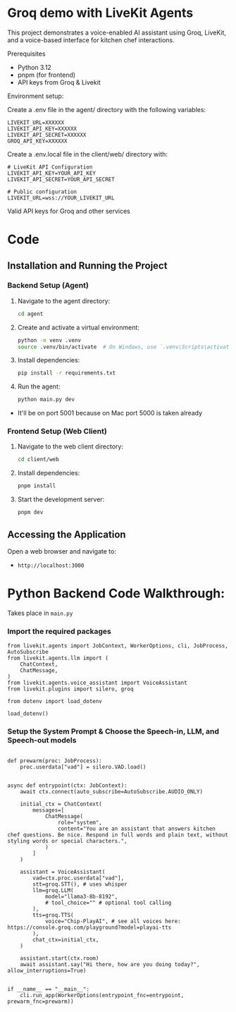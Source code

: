 # Groq demo with LiveKit Agents

This project demonstrates a voice-enabled AI assistant using Groq, LiveKit, and a voice-based interface for kitchen chef interactions.

Prerequisites
- Python 3.12
- pnpm (for frontend)
- API keys from Groq & Livekit

Environment setup:

Create a .env file in the agent/ directory with the following variables:
```
LIVEKIT_URL=XXXXXX
LIVEKIT_API_KEY=XXXXXX
LIVEKIT_API_SECRET=XXXXXX
GROQ_API_KEY=XXXXXX
```

Create a .env.local file in the client/web/ directory with:
```
# LiveKit API Configuration
LIVEKIT_API_KEY=YOUR_API_KEY
LIVEKIT_API_SECRET=YOUR_API_SECRET

# Public configuration
LIVEKIT_URL=wss://YOUR_LIVEKIT_URL
```

Valid API keys for Groq and other services

# Code

## Installation and Running the Project

### Backend Setup (Agent)

1. Navigate to the agent directory:
   ```bash
   cd agent
   ```

2. Create and activate a virtual environment:
   ```bash
   python -m venv .venv
   source .venv/bin/activate  # On Windows, use `.venv\Scripts\activate`
   ```

3. Install dependencies:
   ```bash
   pip install -r requirements.txt
   ```

4. Run the agent:
   ```bash
   python main.py dev
   ```

- It'll be on port 5001 because on Mac port 5000 is taken already

### Frontend Setup (Web Client)

1. Navigate to the web client directory:
   ```bash
   cd client/web
   ```

2. Install dependencies:
   ```bash
   pnpm install
   ```

3. Start the development server:
   ```bash
   pnpm dev
   ```

## Accessing the Application

Open a web browser and navigate to:
- `http://localhost:3000`


# Python Backend Code Walkthrough:
Takes place in `main.py`

### Import the required packages
```
from livekit.agents import JobContext, WorkerOptions, cli, JobProcess, AutoSubscribe
from livekit.agents.llm import (
    ChatContext,
    ChatMessage,
)
from livekit.agents.voice_assistant import VoiceAssistant
from livekit.plugins import silero, groq

from dotenv import load_dotenv

load_dotenv()
```

### Setup the System Prompt & Choose the Speech-in, LLM, and Speech-out models
```

def prewarm(proc: JobProcess):
    proc.userdata["vad"] = silero.VAD.load()


async def entrypoint(ctx: JobContext):
    await ctx.connect(auto_subscribe=AutoSubscribe.AUDIO_ONLY)

    initial_ctx = ChatContext(
        messages=[
            ChatMessage(
                role="system",
                content="You are an assistant that answers kitchen chef questions. Be nice. Respond in full words and plain text, without styling words or special characters.",
            )
        ]
    )

    assistant = VoiceAssistant(
        vad=ctx.proc.userdata["vad"],
        stt=groq.STT(), # uses whisper
        llm=groq.LLM(
            model="llama3-8b-8192",
            # tool_choice="" # optional tool calling
        ),
        tts=groq.TTS(
            voice="Chip-PlayAI", # see all voices here: https://console.groq.com/playground?model=playai-tts
        ),
        chat_ctx=initial_ctx,
    )

    assistant.start(ctx.room)
    await assistant.say("Hi there, how are you doing today?", allow_interruptions=True)


if __name__ == "__main__":
    cli.run_app(WorkerOptions(entrypoint_fnc=entrypoint, prewarm_fnc=prewarm))

```